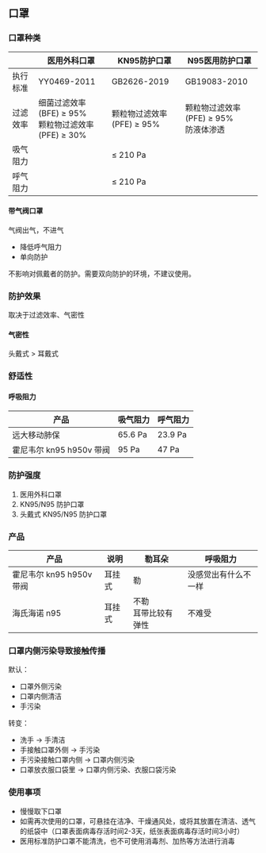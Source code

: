 ## 口罩

### 口罩种类

| | 医用外科口罩 | KN95防护口罩 | N95医用防护口罩 |
| --- | --- | --- | --- |
| 执行标准 | YY0469-2011 | GB2626-2019 | GB19083-2010 |
| 过滤效率 | 细菌过滤效率(BFE) ≥ 95%<br>颗粒物过滤效率(PFE) ≥ 30% | 颗粒物过滤效率(PFE) ≥ 95% | 颗粒物过滤效率(PFE) ≥ 95%<br>防液体渗透 |
| 吸气阻力 | | ≤ 210 Pa | |
| 呼气阻力 | | ≤ 210 Pa | |

#### 带气阀口罩

气阀出气，不进气

- 降低呼气阻力
- 单向防护

不影响对佩戴者的防护。需要双向防护的环境，不建议使用。

### 防护效果

取决于过滤效率、气密性

#### 气密性

头戴式 > 耳戴式

### 舒适性

#### 呼吸阻力

| 产品 | 吸气阻力 | 呼气阻力 |
| --- | --- | --- |
| 远大移动肺保 | 65.6 Pa | 23.9 Pa |
| 霍尼韦尔 kn95 h950v 带阀 | 95 Pa | 47 Pa |

### 防护强度

1. 医用外科口罩
2. KN95/N95 防护口罩
3. 头戴式 KN95/N95 防护口罩

### 产品

| 产品 | 说明 | 勒耳朵 | 呼吸阻力 | 
| --- | --- | --- | --- |
| 霍尼韦尔 kn95 h950v 带阀 | 耳挂式 | 勒 | 没感觉出有什么不一样 |
| 海氏海诺 n95 | 耳挂式 | 不勒<br>耳带比较有弹性 | 不难受 |

### 口罩内侧污染导致接触传播

默认：

- 口罩外侧污染
- 口罩内侧清洁
- 手污染

转变：

- 洗手 → 手清洁
- 手接触口罩外侧 → 手污染
- 手污染接触口罩内侧 → 口罩内侧污染
- 口罩放衣服口袋里 → 口罩内侧污染、衣服口袋污染

### 使用事项

- 慢慢取下口罩
- 如需再次使用的口罩，可悬挂在洁净、干燥通风处，或将其放置在清洁、透气的纸袋中（口罩表面病毒存活时间2-3天，纸张表面病毒存活时间3小时）
- 医用标准防护口罩不能清洗，也不可使用消毒剂、加热等方法进行消毒
